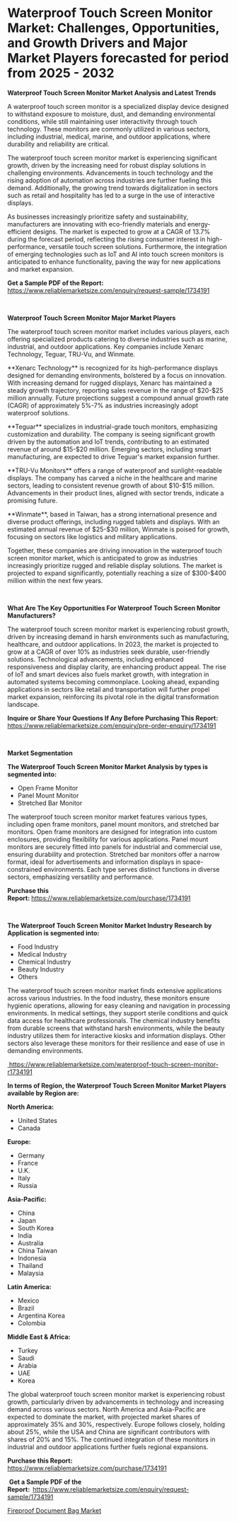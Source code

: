 <p><h1>Waterproof Touch Screen Monitor Market: Challenges, Opportunities, and Growth Drivers and Major Market Players forecasted for period from 2025 - 2032</h1></p><p><strong>Waterproof Touch Screen Monitor Market Analysis and Latest Trends</strong></p>
<p><p>A waterproof touch screen monitor is a specialized display device designed to withstand exposure to moisture, dust, and demanding environmental conditions, while still maintaining user interactivity through touch technology. These monitors are commonly utilized in various sectors, including industrial, medical, marine, and outdoor applications, where durability and reliability are critical.</p><p>The waterproof touch screen monitor market is experiencing significant growth, driven by the increasing need for robust display solutions in challenging environments. Advancements in touch technology and the rising adoption of automation across industries are further fueling this demand. Additionally, the growing trend towards digitalization in sectors such as retail and hospitality has led to a surge in the use of interactive displays.</p><p>As businesses increasingly prioritize safety and sustainability, manufacturers are innovating with eco-friendly materials and energy-efficient designs. The market is expected to grow at a CAGR of 13.7% during the forecast period, reflecting the rising consumer interest in high-performance, versatile touch screen solutions. Furthermore, the integration of emerging technologies such as IoT and AI into touch screen monitors is anticipated to enhance functionality, paving the way for new applications and market expansion.</p></p>
<p><strong>Get a Sample PDF of the Report:&nbsp;</strong> <a href="https://www.reliablemarketsize.com/enquiry/request-sample/1734191?utm_campaign=2444&utm_medium=2&utm_source=Github&utm_content=ia&utm_term=05042025&utm_id=waterproof-touch-screen-monitor">https://www.reliablemarketsize.com/enquiry/request-sample/1734191</a></p>
<p>&nbsp;</p>
<p><strong>Waterproof Touch Screen Monitor Major Market Players</strong></p>
<p><p>The waterproof touch screen monitor market includes various players, each offering specialized products catering to diverse industries such as marine, industrial, and outdoor applications. Key companies include Xenarc Technology, Teguar, TRU-Vu, and Winmate.</p><p>**Xenarc Technology** is recognized for its high-performance displays designed for demanding environments, bolstered by a focus on innovation. With increasing demand for rugged displays, Xenarc has maintained a steady growth trajectory, reporting sales revenue in the range of $20-$25 million annually. Future projections suggest a compound annual growth rate (CAGR) of approximately 5%-7% as industries increasingly adopt waterproof solutions.</p><p>**Teguar** specializes in industrial-grade touch monitors, emphasizing customization and durability. The company is seeing significant growth driven by the automation and IoT trends, contributing to an estimated revenue of around $15-$20 million. Emerging sectors, including smart manufacturing, are expected to drive Teguar's market expansion further.</p><p>**TRU-Vu Monitors** offers a range of waterproof and sunlight-readable displays. The company has carved a niche in the healthcare and marine sectors, leading to consistent revenue growth of about $10-$15 million. Advancements in their product lines, aligned with sector trends, indicate a promising future.</p><p>**Winmate**, based in Taiwan, has a strong international presence and diverse product offerings, including rugged tablets and displays. With an estimated annual revenue of $25-$30 million, Winmate is poised for growth, focusing on sectors like logistics and military applications.</p><p>Together, these companies are driving innovation in the waterproof touch screen monitor market, which is anticipated to grow as industries increasingly prioritize rugged and reliable display solutions. The market is projected to expand significantly, potentially reaching a size of $300-$400 million within the next few years.</p></p>
<p>&nbsp;</p>
<p><strong>What Are The Key Opportunities For Waterproof Touch Screen Monitor Manufacturers?</strong></p>
<p><p>The waterproof touch screen monitor market is experiencing robust growth, driven by increasing demand in harsh environments such as manufacturing, healthcare, and outdoor applications. In 2023, the market is projected to grow at a CAGR of over 10% as industries seek durable, user-friendly solutions. Technological advancements, including enhanced responsiveness and display clarity, are enhancing product appeal. The rise of IoT and smart devices also fuels market growth, with integration in automated systems becoming commonplace. Looking ahead, expanding applications in sectors like retail and transportation will further propel market expansion, reinforcing its pivotal role in the digital transformation landscape.</p></p>
<p><strong>Inquire or Share Your Questions If Any Before Purchasing This Report:</strong> <a href="https://www.reliablemarketsize.com/enquiry/pre-order-enquiry/1734191?utm_campaign=2444&utm_medium=2&utm_source=Github&utm_content=ia&utm_term=05042025&utm_id=waterproof-touch-screen-monitor">https://www.reliablemarketsize.com/enquiry/pre-order-enquiry/1734191</a></p>
<p>&nbsp;</p>
<p><strong>Market Segmentation</strong></p>
<p><strong>The Waterproof Touch Screen Monitor Market Analysis by types is segmented into:</strong></p>
<p><ul><li>Open Frame Monitor</li><li>Panel Mount Monitor</li><li>Stretched Bar Monitor</li></ul></p>
<p><p>The waterproof touch screen monitor market features various types, including open frame monitors, panel mount monitors, and stretched bar monitors. Open frame monitors are designed for integration into custom enclosures, providing flexibility for various applications. Panel mount monitors are securely fitted into panels for industrial and commercial use, ensuring durability and protection. Stretched bar monitors offer a narrow format, ideal for advertisements and information displays in space-constrained environments. Each type serves distinct functions in diverse sectors, emphasizing versatility and performance.</p></p>
<p><strong>Purchase this Report:&nbsp;</strong><a href="https://www.reliablemarketsize.com/purchase/1734191?utm_campaign=2444&utm_medium=2&utm_source=Github&utm_content=ia&utm_term=05042025&utm_id=waterproof-touch-screen-monitor">https://www.reliablemarketsize.com/purchase/1734191</a></p>
<p>&nbsp;</p>
<p><strong>The Waterproof Touch Screen Monitor Market Industry Research by Application is segmented into:</strong></p>
<p><ul><li>Food Industry</li><li>Medical Industry</li><li>Chemical Industry</li><li>Beauty Industry</li><li>Others</li></ul></p>
<p><p>The waterproof touch screen monitor market finds extensive applications across various industries. In the food industry, these monitors ensure hygienic operations, allowing for easy cleaning and navigation in processing environments. In medical settings, they support sterile conditions and quick data access for healthcare professionals. The chemical industry benefits from durable screens that withstand harsh environments, while the beauty industry utilizes them for interactive kiosks and information displays. Other sectors also leverage these monitors for their resilience and ease of use in demanding environments.</p></p>
<p><a href="https://www.reliablemarketsize.com/waterproof-touch-screen-monitor-r1734191?utm_campaign=2444&utm_medium=2&utm_source=Github&utm_content=ia&utm_term=05042025&utm_id=waterproof-touch-screen-monitor">&nbsp;https://www.reliablemarketsize.com/waterproof-touch-screen-monitor-r1734191</a></p>
<p><strong>In terms of Region, the Waterproof Touch Screen Monitor Market Players available by Region are:</strong></p>
<p>
    <p> <strong> North America: </strong>
        <ul>
            <li>United States</li>
            <li>Canada</li>
        </ul>
        </p> 
    <p> <strong> Europe: </strong>
        <ul>
            <li>Germany</li>
            <li>France</li>
            <li>U.K.</li>
            <li>Italy</li>
            <li>Russia</li>
        </ul>
        </p> 
    <p> <strong> Asia-Pacific: </strong>
        <ul>
            <li>China</li>
            <li>Japan</li>
            <li>South Korea</li>
            <li>India</li>
            <li>Australia</li>
            <li>China Taiwan</li>
            <li>Indonesia</li>
            <li>Thailand</li>
            <li>Malaysia</li>
        </ul>
        </p> 
    <p> <strong> Latin America: </strong>
        <ul>
            <li>Mexico</li>
            <li>Brazil</li>
            <li>Argentina Korea</li>
            <li>Colombia</li>
        </ul>
        </p> 
    <p> <strong> Middle East & Africa: </strong>
        <ul>
            <li>Turkey</li>
            <li>Saudi</li>
            <li>Arabia</li>
            <li>UAE</li>
            <li>Korea</li>
        </ul>
    </p>
    </p>
<p><p>The global waterproof touch screen monitor market is experiencing robust growth, particularly driven by advancements in technology and increasing demand across various sectors. North America and Asia-Pacific are expected to dominate the market, with projected market shares of approximately 35% and 30%, respectively. Europe follows closely, holding about 25%, while the USA and China are significant contributors with shares of 20% and 15%. The continued integration of these monitors in industrial and outdoor applications further fuels regional expansions.</p></p>
<p><strong>Purchase this Report: </strong><a href="https://www.reliablemarketsize.com/purchase/1734191?utm_campaign=2444&utm_medium=2&utm_source=Github&utm_content=ia&utm_term=05042025&utm_id=waterproof-touch-screen-monitor">https://www.reliablemarketsize.com/purchase/1734191</a></p>
<p>&nbsp;<strong>Get a Sample PDF of the Report:&nbsp;&nbsp;</strong><a href="https://www.reliablemarketsize.com/enquiry/request-sample/1734191?utm_campaign=2444&utm_medium=2&utm_source=Github&utm_content=ia&utm_term=05042025&utm_id=waterproof-touch-screen-monitor">https://www.reliablemarketsize.com/enquiry/request-sample/1734191</a></p>
<p><strong></strong></p>
<p><p><a href="https://github.com/WashimHussain441/Market-Research-Report-List-2/blob/main/fireproof-document-bag-market.md?utm_campaign=2444&utm_medium=2&utm_source=Github&utm_content=ia&utm_term=05042025&utm_id=waterproof-touch-screen-monitor">Fireproof Document Bag Market</a></p></p>